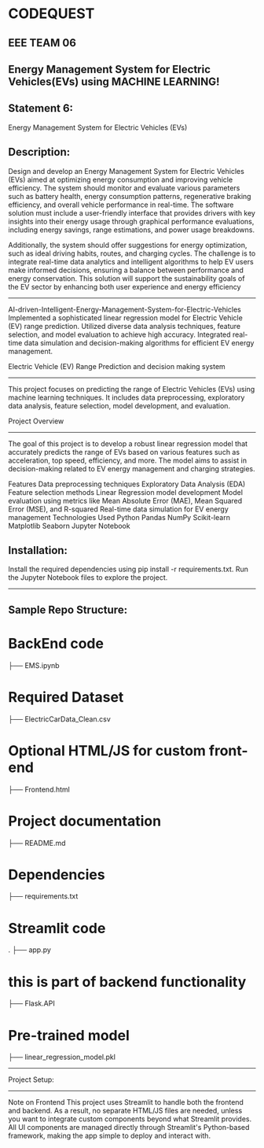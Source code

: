 # CODEQUEST
EEE TEAM 06
-------------


Energy Management System for Electric Vehicles(EVs) using MACHINE LEARNING!
------------
Statement 6:
------------
Energy Management System for Electric Vehicles (EVs)

Description: 
-----------
Design and develop an Energy Management System for Electric
Vehicles (EVs) aimed at optimizing energy consumption and improving
vehicle efficiency. 
The system should monitor and evaluate various
parameters such as battery health, energy consumption patterns, regenerative
braking efficiency, and overall vehicle performance in real-time. The software
solution must include a user-friendly interface that provides drivers with key
insights into their energy usage through graphical performance evaluations,
including energy savings, range estimations, and power usage breakdowns.

Additionally, the system should offer suggestions for energy optimization,
such as ideal driving habits, routes, and charging cycles. The challenge is to
integrate real-time data analytics and intelligent algorithms to help EV users
make informed decisions, ensuring a balance between performance and
energy conservation.
This solution will support the sustainability goals of the
EV sector by enhancing both user experience and energy efficiency
************************************************************************************************************

AI-driven-Intelligent-Energy-Management-System-for-Electric-Vehicles Implemented a sophisticated linear regression model for Electric Vehicle (EV) range prediction. Utilized diverse data analysis techniques, feature selection, and model evaluation to achieve high accuracy. Integrated real-time data simulation and decision-making algorithms for efficient EV energy management.

Electric Vehicle (EV) Range Prediction and decision making system
******************************************************************
This project focuses on predicting the range of Electric Vehicles (EVs) using machine learning techniques. It includes data preprocessing, exploratory data analysis, feature selection, model development, and evaluation.

Project Overview
****************
The goal of this project is to develop a robust linear regression model that accurately predicts the range of EVs based on various features such as acceleration, top speed, efficiency, and more. The model aims to assist in decision-making related to EV energy management and charging strategies.

Features Data preprocessing techniques Exploratory Data Analysis (EDA) Feature selection methods Linear Regression model development Model evaluation using metrics like Mean Absolute Error (MAE), Mean Squared Error (MSE), and R-squared Real-time data simulation for EV energy management Technologies Used Python Pandas NumPy Scikit-learn Matplotlib Seaborn Jupyter Notebook

Installation:
-------------
Install the required dependencies using pip install -r requirements.txt.
Run the Jupyter Notebook files to explore the project.
**************************************************************
Sample Repo Structure:
--------------------------

# BackEnd code

├── EMS.ipynb



# Required Dataset

├── ElectricCarData_Clean.csv




# Optional HTML/JS for custom front-end
├── Frontend.html



# Project documentation
├── README.md   



# Dependencies
├── requirements.txt 



# Streamlit code
.
├── app.py



# this is part of backend functionality

├── Flask.API 



# Pre-trained model
├── linear_regression_model.pkl  



-------------------------------------------------------------------

Project Setup:
**********************
Note on Frontend
This project uses Streamlit to handle both the frontend and backend. As a result, no separate HTML/JS files are needed, unless you want to integrate custom components beyond what Streamlit provides. All UI components are managed directly through Streamlit's Python-based framework, making the app simple to deploy and interact with.

